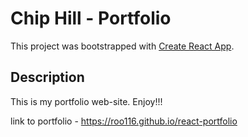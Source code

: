 # Chip Hill - Portfolio

This project was bootstrapped with [Create React App](https://github.com/facebook/create-react-app).

## Description
This is my portfolio web-site.  Enjoy!!!

link to portfolio - https://roo116.github.io/react-portfolio

